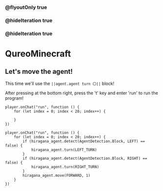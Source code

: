 ### @flyoutOnly true
### @hideIteration true
### @hideIteration true
# QureoMinecraft

## Let's move the agent!

This time we'll use the ``||agent.agent turn 〇||`` block!

After pressing [](https://raw.githubusercontent.com/camp-minecraft/TechkidsCampTutorial/master/images/playbutton.png) at the bottom right, press the 't' key and enter 'run' to run the program!
```template
player.onChat("run", function () {
    for (let index = 0; index < 20; index++) {
    	
    }
})
```
```ghost
player.onChat("run", function () {
    for (let index = 0; index < 20; index++) {
        if (hiragana_agent.detect(AgentDetection.Block, LEFT) == false) {
            hiragana_agent.turn(LEFT_TURN)
        }
        if (hiragana_agent.detect(AgentDetection.Block, RIGHT) == false) {
            hiragana_agent.turn(RIGHT_TURN)
        }
        hiragana_agent.move(FORWARD, 1)
    }
})

```